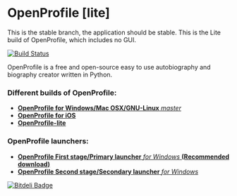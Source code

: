OpenProfile [lite]
===========

This is the stable branch, the application should be stable. This is the Lite build of OpenProfile, which includes no GUI.


[![Build Status](https://travis-ci.org/deavmi/OpenProfile.png?branch=master)](https://travis-ci.org/deavmi/OpenProfile)

OpenProfile is a free and open-source easy to use autobiography and biography creator written in Python.


### Different builds of OpenProfile:

* [**OpenProfile for Windows/Mac OSX/GNU-Linux** _master_](https://github.com/deavmi/OpenProfile/tree/master)
* [**OpenProfile for iOS**](https://github.com/deavmi/OpenProfile/tree/OpenProfile-lite)
* [**OpenProfile-lite**](https://github.com/deavmi/OpenProfile/tree/OpenProfile-for-iOS)

### OpenProfile launchers:

* [**OpenProfile First stage/Primary launcher** _for Windows_ **(Recommended download)**](https://github.com/deavmi/OP-first-stage-launcher_windows)
* [**OpenProfile Second stage/Secondary launcher** _for Windows_](https://github.com/deavmi/OP-second-stage-launcher_windows)

[![Bitdeli Badge](https://d2weczhvl823v0.cloudfront.net/deavmi/openprofile/trend.png)](https://bitdeli.com/free "Bitdeli Badge")
